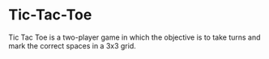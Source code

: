 # Tic-Tac-Toe
Tic Tac Toe is a two-player game in which the objective is to take turns and mark the correct spaces in a 3x3 grid.
